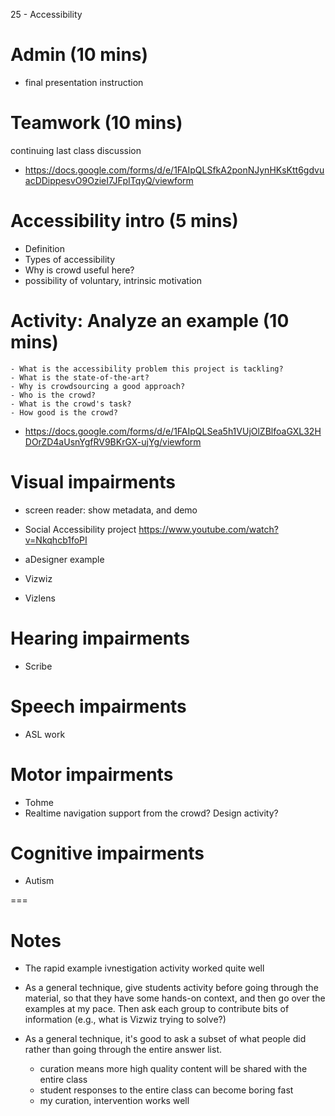 25 - Accessibility

# Admin (10 mins)
- final presentation instruction

# Teamwork (10 mins)
continuing last class discussion
- https://docs.google.com/forms/d/e/1FAIpQLSfkA2ponNJynHKsKtt6gdvuacDDippesvO9OzieI7JFpITqyQ/viewform


# Accessibility intro (5 mins)
- Definition
- Types of accessibility
- Why is crowd useful here?
- possibility of voluntary, intrinsic motivation


# Activity: Analyze an example (10 mins)
	- What is the accessibility problem this project is tackling?
	- What is the state-of-the-art?
	- Why is crowdsourcing a good approach?
	- Who is the crowd?
	- What is the crowd's task?
	- How good is the crowd?

- https://docs.google.com/forms/d/e/1FAIpQLSea5h1VUjOlZBlfoaGXL32HDOrZD4aUsnYgfRV9BKrGX-ujYg/viewform


# Visual impairments
- screen reader: show metadata, and demo

- Social Accessibility project
https://www.youtube.com/watch?v=Nkqhcb1foPI

- aDesigner example

- Vizwiz
- Vizlens

# Hearing impairments
- Scribe

# Speech impairments
- ASL work

# Motor impairments
- Tohme
- Realtime navigation support from the crowd? Design activity?

# Cognitive impairments
- Autism

===

# Notes
- The rapid example ivnestigation activity worked quite well

- As a general technique, give students activity before going through the material,
so that they have some hands-on context, and then go over the examples at my pace.
Then ask each group to contribute bits of information (e.g., what is Vizwiz trying to solve?)

- As a general technique, it's good to ask a subset of what people did rather than
going through the entire answer list.
	- curation means more high quality content will be shared with the entire class
	- student responses to the entire class can become boring fast
	- my curation, intervention works well




